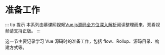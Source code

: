 # 准备工作

::: tip 提示
本系列由慕课网视频[Vue.js源码全方位深入解析](https://coding.imooc.com/class/228.html)阅读整理而来，观看视频请支持正版。
:::

这一节主要记录学习 Vue 源码时的准备工作，包括 flow、Rollup、源码目录、构建方式等。
